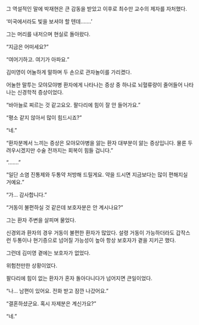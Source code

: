 그 역설적인 말에 박재현은 큰 감동을 받았고 이후로 최수만 교수의 제자를 자처했다.

‘미국에서라도 빛을 보셔야 할 텐데…….’

그는 머리를 내저으며 현실로 돌아왔다.

“지금은 어떠세요?”

“여어기하고. 여기가 아파요.”

김미영이 어눌하게 말하며 두 손으로 관자놀이를 가리켰다.

어눌한 말투는 모야모야병 환자에게 나타나는 증상 중 하나로 뇌혈류량이 줄어들어 나타나는 신경학적 증상이었다.

“바아늘로 찌르는 것 같고요오. 팔다리에 힘이 잘 안 들어가요.”

“평소 같지 않아서 많이 힘드시죠?”

“네.”

“환자분께서 느끼는 증상은 모야모야병을 앓는 환자 대부분이 앓는 증상입니다. 물론 두려우시겠지만 수술 전까지는 회복이 힘들 겁니다.”

“…….”

“일단 소염 진통제와 두통약 처방해 드릴게요. 약을 드시면 지금보다는 많이 편해지실 거예요.”

“가… 감사합니다.”

“거동이 불편하실 것 같은데 보호자분은 안 계시나요?”

그는 환자 주변을 살피며 물었다.

신경외과 환자의 경우 거동이 불편한 환자가 많았다. 설령 거동이 가능하더라도 갑작스런 두통이나 현기증으로 넘어질 가능성이 높아 항상 보호자가 곁을 지키곤 했다.

그런데 김미영 곁에는 보호자가 없었다.

위험천만한 상황이었다.

팔다리에 힘이 없는 환자가 혼자 돌아다니다가 넘어지면 큰일이었다.

“나… 남편이 있어요. 전화 받고 잠깐 나갔어요.”

“결혼하셨군요. 혹시 자제분은 계신가요?”

“네.”